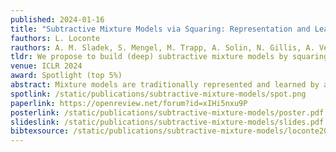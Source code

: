 ```yaml
---
published: 2024-01-16
title: "Subtractive Mixture Models via Squaring: Representation and Learning"
fauthors: L. Loconte
rauthors: A. M. Sladek, S. Mengel, M. Trapp, A. Solin, N. Gillis, A. Vergari
tldr: We propose to build (deep) subtractive mixture models by squaring circuits. We theoretically prove their expressiveness by deriving an exponential lowerbound on the size of circuits with positive parameters only.
venue: ICLR 2024
award: Spotlight (top 5%)
abstract: Mixture models are traditionally represented and learned by adding several distributions as components. Allowing mixtures to subtract probability mass or density can drastically reduce the number of components needed to model complex distributions. However, learning such subtractive mixtures while ensuring they still encode a non-negative function is challenging. We investigate how to learn and perform inference on deep subtractive mixtures by squaring them. We do this in the framework of probabilistic circuits, which enable us to represent tensorized mixtures and generalize several other subtractive models. We theoretically prove that the class of squared circuits allowing subtractions can be exponentially more expressive than traditional additive mixtures; and, we empirically show this increased expressiveness on a series of real-world distribution estimation tasks.
spotlink: /static/publications/subtractive-mixture-models/spot.png
paperlink: https://openreview.net/forum?id=xIHi5nxu9P
posterlink: /static/publications/subtractive-mixture-models/poster.pdf
slideslink: /static/publications/subtractive-mixture-models/slides.pdf
bibtexsource: /static/publications/subtractive-mixture-models/loconte2023subtractive.bib
---
```


